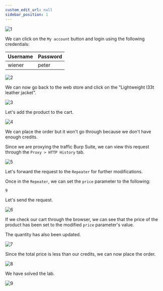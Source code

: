 ```yaml
---
custom_edit_url: null
sidebar_position: 1
---
```


![1](https://github.com/Knign/Write-ups/assets/110326359/3c3e49fb-22ad-4cc0-bf8c-398261f221f0)

We can click on the `My account` button and login using the following credentials:

| Username | Password |
| ---- | ---- |
| wiener | peter |

![2](https://github.com/Knign/Write-ups/assets/110326359/3142caf9-b5eb-4368-bdbf-982bc569d398)

We can now go back to the web store and click on the "Lightweight l33t leather jacket".

![3](https://github.com/Knign/Write-ups/assets/110326359/572f81bf-840f-40f5-8284-4ecb86c99bf6)

Let's add the product to the cart.

![4](https://github.com/Knign/Write-ups/assets/110326359/d2b144dd-f470-4187-af35-97d0846ebecf)

We can place the order but it won't go through because we don't have enough credits.

Since we are proxying the traffic Burp Suite, we can view this request through the `Proxy > HTTP History` tab.

![5](https://github.com/Knign/Write-ups/assets/110326359/237c85ce-7064-411e-a113-8c82ca8e98ce)

Let's forward the request to the `Repeater` for further modifications.

Once in the `Repeater`, we can set the `price` parameter to the following:

```
9
```

Let's send the request.

![6](https://github.com/Knign/Write-ups/assets/110326359/c34a55e4-cb5e-4cf6-8eb0-3c4a9a887c92)

If we check our cart through the browser, we can see that the price of the product has been set to the modified `price` parameter's value.

The quantity has also been updated.

![7](https://github.com/Knign/Write-ups/assets/110326359/d95e9d78-6dd6-4b51-9484-a9dde19cd796)

Since the total price is less than our credits, we can now place the order.

![8](https://github.com/Knign/Write-ups/assets/110326359/a95ac7e7-4f51-4699-b3a9-d43e9dd43b84)

We have solved the lab.

![9](https://github.com/Knign/Write-ups/assets/110326359/2e5c0f61-f790-464b-a7f3-88d021dc3171)
